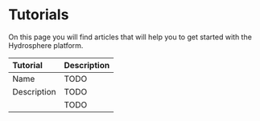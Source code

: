 # Tutorials

On this page you will find articles that will help you to get started with the Hydrosphere platform.

| Tutorial | Description |
| :--- | :--- |
| Name | TODO |
| Description | TODO |
|  | TODO |

